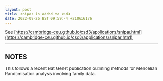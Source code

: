 ```yaml
---
layout: post
title: snipar is added to csd3
date: 2022-09-26 BST 09:59:44 +210616176
---
```


See [https://cambridge-ceu.github.io/csd3/applications/snipar.html](https://cambridge-ceu.github.io/csd3/applications/snipar.html)

<!--more-->

---

## NOTES

This follows a recent Nat Genet publication outlining methods for Mendelian Randomisation analysis involving family data.
